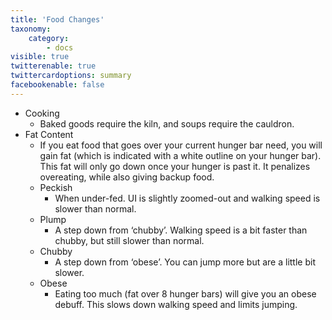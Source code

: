 ```yaml
---
title: 'Food Changes'
taxonomy:
    category:
        - docs
visible: true
twitterenable: true
twittercardoptions: summary
facebookenable: false
---
```


* Cooking
	* Baked goods require the kiln, and soups require the cauldron.
* Fat Content
	* If you eat food that goes over your current hunger bar need, you will gain fat (which is indicated with a white outline on your hunger bar). This fat will only go down once your hunger is past it. It penalizes overeating, while also giving backup food.
	* Peckish
		* When under-fed. UI is slightly zoomed-out and walking speed is slower than normal.
	* Plump
		* A step down from ‘chubby’. Walking speed is a bit faster than chubby, but still slower than normal.
	* Chubby
		* A step down from ‘obese’. You can jump more but are a little bit slower.
	* Obese
		* Eating too much (fat over 8 hunger bars) will give you an obese debuff. This slows down walking speed and limits jumping.
